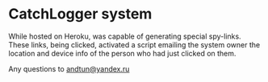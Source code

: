 # CatchLogger system

While hosted on Heroku, was capable of generating special spy-links. These links, being clicked, activated a script emailing the system owner the location and device info of the person who had just clicked on them.

Any questions to andtun@yandex.ru
